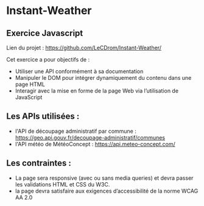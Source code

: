 # Instant-Weather
## Exercice Javascript

Lien du projet : https://github.com/LeCDrom/Instant-Weather/

Cet exercice a pour objectifs de :

-	Utiliser une API conformément à sa documentation
-	Manipuler le DOM pour intégrer dynamiquement du contenu dans une page HTML
-	Interagir avec la mise en forme de la page Web via l’utilisation de JavaScript

## Les APIs utilisées :
- l'API de découpage administratif par commune : https://geo.api.gouv.fr/decoupage-administratif/communes
- l'API météo de MétéoConcept : https://api.meteo-concept.com/

## Les contraintes :
- La page sera responsive (avec ou sans media queries) et devra passer les validations HTML et CSS du W3C.
- la page devra satisfaire aux exigences d’accessibilité de la norme WCAG AA 2.0

